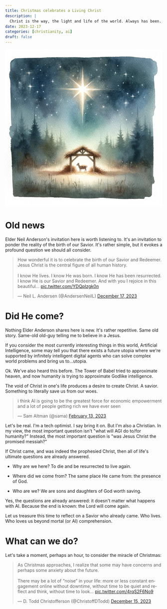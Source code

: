 ```yaml
---
title: Christmas celebrates a Living Christ
description: |
  Christ is the way, the light and life of the world. Always has been. Always will be.  
date: 2023-12-17
categories: [christianity, ai]
draft: false
---
```


![Away in a manger.](photo.jpeg) 

# Old news

Elder Neil Anderson's invitation here is worth listening to. It's an invitation to ponder the reality of the birth of our Savior. It's rather simple, but it evokes a profound question we should all consider. 

<blockquote class="twitter-tweet"><p lang="en" dir="ltr">How wonderful it is to celebrate the birth of our Savior and Redeemer. Jesus Christ is the central figure of all human history.<br><br>I know He lives. I know He was born. I know He has been resurrected. I know He is our Savior and Redeemer. And with you I rejoice in this beautiful… <a href="https://t.co/YDQpIzgk0n">pic.twitter.com/YDQpIzgk0n</a></p>&mdash; Neil L. Andersen (@AndersenNeilL) <a href="https://twitter.com/AndersenNeilL/status/1736400958928933230?ref_src=twsrc%5Etfw">December 17, 2023</a></blockquote> <script async src="https://platform.twitter.com/widgets.js" charset="utf-8"></script>

# Did He come?

Nothing Elder Anderson shares here is new. It's rather repetitive. Same old story. Same-old old-guy telling me to believe in a Jesus. 

If you consider the most currently interesting things in this world, Artificial Intelligence, some may tell you that there exists a future utopia where we're supported by infinitely intelligent digital agents who can solve complex world problems and bring us to...utopia. 

Ok. We've also heard this before. The Tower of Babel tried to approximate heaven, and now humanity is trying to approximate Godlike intelligence. 

The void of Christ in one's life produces a desire to create Christ. A savior. Something to literally save us from our woes. 

<blockquote class="twitter-tweet"><p lang="en" dir="ltr">i think AI is going to be the greatest force for economic empowerment and a lot of people getting rich we have ever seen</p>&mdash; Sam Altman (@sama) <a href="https://twitter.com/sama/status/1625186078599811072?ref_src=twsrc%5Etfw">February 13, 2023</a></blockquote> <script async src="https://platform.twitter.com/widgets.js" charset="utf-8"></script>

Let's be real. I'm a tech optimist. I say bring it on. But I'm also a Christian. In my view, the most important question isn't "what will AGI do to/for humanity?" Instead, the most important question is "was Jesus Christ the promised messiah?"

If Christ came, and was indeed the prophesied Christ, then all of life's ultimate questions are already answered. 

- Why are we here? To die and be resurrected to live again. 

- Where did we come from? The same place He came from: the presence of God. 

- Who are we? We are sons and daughters of God worth saving. 

Yes, the questions are already answered: it doesn't matter what happens with AI. Because the end is known: the Lord will come again. 

Let us treasure this time to reflect on a Savior who already came. Who lives. Who loves us beyond mortal (or AI) comprehension. 

# What can we do?

Let's take a moment, perhaps an hour, to consider the miracle of Christmas:

<blockquote class="twitter-tweet"><p lang="en" dir="ltr">As Christmas approaches, I realize that some may have concerns and perhaps some anxiety about the future. <br><br>There may be a lot of “noise” in your life: more or less constant engagement online without downtime, without time to be quiet and reflect and think, without time to look… <a href="https://t.co/4rqS2F6No9">pic.twitter.com/4rqS2F6No9</a></p>&mdash; D. Todd Christofferson (@ChristoffDTodd) <a href="https://twitter.com/ChristoffDTodd/status/1735676334968295559?ref_src=twsrc%5Etfw">December 15, 2023</a></blockquote> <script async src="https://platform.twitter.com/widgets.js" charset="utf-8"></script>

